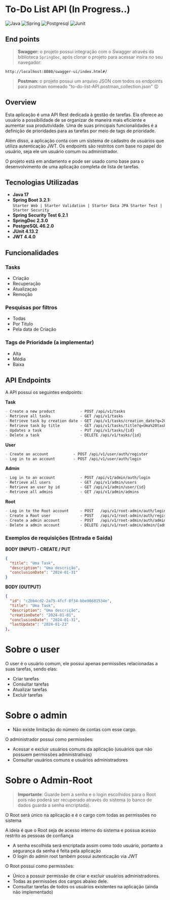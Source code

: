 # To-Do List API (In Progress..)

![Java](https://img.shields.io/badge/java-%23ED8B00.svg?style=for-the-badge&logo=openjdk&logoColor=white)
![Spring](https://img.shields.io/badge/spring-%236DB33F.svg?style=for-the-badge&logo=spring&logoColor=white)
![Postgresql](https://img.shields.io/badge/PostgreSQL-316192?style=for-the-badge&logo=postgresql&logoColor=white)
![Junit](https://img.shields.io/badge/testing%20library-323330?style=for-the-badge&logo=testing-library&logoColor=red)

## End points
> **Swagger:** o projeto possui integração com o Swagger através da biblioteca ``SpringDoc``, após clonar o projeto para acessar insira no seu navegador:
```
http://localhost:8080/swagger-ui/index.html#/
```
> **Postman:** o projeto possui um arquivo JSON com todos os endpoints para postman nomeado "to-do-list-API.postman_collection.json" 😉

## Overview
Esta aplicação é uma API Rest dedicada à gestão de tarefas. Ela oferece ao usuário a possibilidade de se organizar de maneira mais eficiente e aumentar sua produtividade. Uma de suas principais funcionalidades é a definição de prioridades para as tarefas por meio de tags de prioridade.

Além disso, a aplicação conta com um sistema de cadastro de usuários que utiliza autenticação JWT. Os endpoints são restritos com base no papel do usuário, seja ele um usuário comum ou administrador.

O projeto está em andamento e pode ser usado como base para o desenvolvimento de uma aplicação completa de lista de tarefas.

## Tecnologias Utilizadas
- **Java 17**
- **Spring Boot 3.2.1:** <br>
``
Starter Web | Starter Validation | Starter Data JPA
Starter Test | Starter Security
``
- **Spring Security Test 6.2.1**
- **SpringDoc 2.3.0**
- **PostgreSQL 46.2.0**
- **JUnit 4.13.2**
- **JWT 4.4.0**

## Funcionalidades

### Tasks
- Criação
- Recuperação
- Atualizaçao
- Remoção

### Pesquisas por filtros
- Todas
- Por Titulo
- Pela data de Criação

### Tags de Prioridade (a implementar)
- Alta
- Média
- Baixa

## API Endpoints
A API possui os seguintes endpoints:

**Task**
```markdown
- Create a new product           - POST /api/v1/tasks
- Retrieve all tasks             - GET /api/v1/tasks
- Retrieve task by creation date - GET /api/v1/tasks/creation_date?q=2024-03-01
- Retrieve task by title         - GET /api/v1/tasks/title?q=Uma%20task
- Updates a task                 - PUT /api/v1/tasks/{id}
- Delete a task                  - DELETE /api/v1/tasks/{id}
```

**User**
```markdown
- Create an account           - POST /api/v1/user/auth/register
- Log in to an account        - POST /api/v1/user/auth/login
```

**Admin**
```markdown
- Log in to an account           - POST /api/v1/admin/auth/login
- Retrieve all users             - GET /api/v1/admin/users
- Retrieve an user by id         - GET /api/v1/admin/user/{id}
- Retrieve all admins            - GET /api/v1/admin/admins
```

**Root**
```markdown
- Log in to the Root account     - POST   /api/v1/root-admin/auth/login
- Create a Root user             - POST   /api/v1/root-admin/auth/register
- Create a admin account         - POST   /api/v1/root-admin/auth/admin-register
- Delete a admin account         - DELETE /api/v1/root-admin/admin/{adminId}
```

### Exemplos de requisições (Entrada e Saída)

**BODY (INPUT) - CREATE / PUT**
```json
{
  "title": "Uma Task",
  "description": "Uma descrição",
  "conclusionDate": "2024-01-31"
}
```
**BODY (OUTPUT)**
```json
{
  "id": "c2bb4cd2-2a75-4fcf-8f34-bbe96681534e",
  "title": "Uma Task",
  "description": "Uma descrição",
  "creationDate": "2024-01-01",
  "conclusionDate": "2024-01-31",
  "lastUpdate": "2024-01-23"
},
```

# Sobre o user
O user é o usuário comum, ele possui apenas permissões relacionadas a suas tarefas, sendo elas:
+ Criar tarefas
+ Consultar tarefas
+ Atualizar tarefas
+ Excluir tarefas

# Sobre o admin
+ Não existe limitação do número de contas com esse cargo.

O administrador possui como permissões: 
+ Acessar e excluir usuários comuns da aplicação (usuários que não possuem permissões administrativas)
+ Consultar usuários comuns e usuários administradores

# Sobre o Admin-Root
> **Importante**: Guarde bem a senha e o login escolhidos para o Root pois não poderá ser recuperado através do sistema (o banco de dados guarda a senha encriptada).

O Root será único na aplicação e é o cargo com todas as permissões no sistema

A ideia é que o Root seja de acesso interno do sistema e possua acesso restrito as pessoas de confiança

+ A senha escolhida será encriptada assim como todo usuário, portanto a segurança da senha é feita pela aplicação
+ O login do admin root também possui autenticação via JWT

O Root possui como permissões:
+ Único a possuir permissão de criar e excluir usuários administradores.
+ Todas as permissões dos cargos abaixo dele.
+ Consultar tarefas de todos os usuários existentes na aplicação (ainda não implementado)
